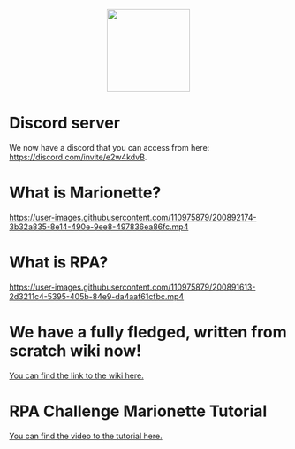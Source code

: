 <p align="center">
  <img width="150" height="150" src="https://cdn-icons-png.flaticon.com/512/3473/3473718.png">
</p>

# Discord server
We now have a discord that you can access from here: https://discord.com/invite/e2w4kdvB.

# What is Marionette?

https://user-images.githubusercontent.com/110975879/200892174-3b32a835-8e14-490e-9ee8-497836ea86fc.mp4

# What is RPA?

https://user-images.githubusercontent.com/110975879/200891613-2d3211c4-5395-405b-84e9-da4aaf61cfbc.mp4

# We have a fully fledged, written from scratch wiki now!
[You can find the link to the wiki here.](https://github.com/ALaurian/Marionette/wiki)

# RPA Challenge Marionette Tutorial

[You can find the video to the tutorial here.](https://www.youtube.com/watch?v=TR8a04vCjB4&feature=youtu.be&ab_channel=Chevalier)
